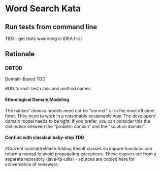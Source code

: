 # Word Search Kata

## Run tests from command line

TBD - get tests wworking in IDEA first

## Rationale

### DBTDD
Domain-Based TDD

BDD format: test class and method names
#### Ethnological Domain Modeling
The natives' domain models need not be "correct" or in the most efficient form. 
They need to work in a reasonably sustainable way. The developers' domain 
model needs to be tight. If you prefer, you can consider this the distinction
 between the "problem domain" and the "solution domain".

#### Conflict with classical baby-step TDD

#Current commit/release
Adding Result classes so impure functions can return a monad to avoid 
propagating exceptions. These classes are from a separate repository 
(java-fp-utils) - sources are copied here for convenience of reviewers.
